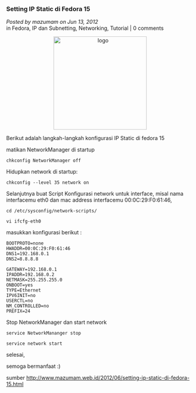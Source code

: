 ### **Setting IP Static di Fedora 15**
_Posted by mazumam on Jun 13, 2012_
<br>
in Fedora, IP dan Subnetting, Networking, Tutorial | 0 comments	

<p align="center">
	<img src="./posts/2012-06-13-setting-ip-static-di-fedora-15/FEDORA_LOGO.png" height="250px" alt="logo">
</p> 

Berikut adalah langkah-langkah konfigurasi IP Static di fedora 15

matikan  NetworkManager di startup
```
chkconfig NetworkManager off
```

Hidupkan network  di startup:
```
chkconfig --level 35 network on
```

Selanjutnya buat Script Konfigurasi network untuk interface, misal nama interfacemu eth0 dan mac address interfacemu 00:0C:29:F0:61:46,
```
cd /etc/sysconfig/network-scripts/

vi ifcfg-eth0
```

masukkan konfigurasi berikut :
```
BOOTPROTO=none
HWADDR=00:0C:29:F0:61:46
DNS1=192.168.0.1
DNS2=8.8.8.8

GATEWAY=192.168.0.1
IPADDR=192.168.0.2
NETMASK=255.255.255.0
ONBOOT=yes
TYPE=Ethernet
IPV6INIT=no
USERCTL=no
NM_CONTROLLED=no
PREFIX=24
```

Stop NetworkManager dan start network
```
service NetworkMananger stop

service network start
```

selesai,

semoga bermanfaat :)

sumber <http://www.mazumam.web.id/2012/06/setting-ip-static-di-fedora-15.html>